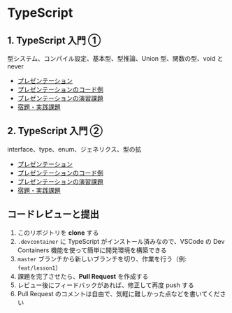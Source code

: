 # TypeScript

## 1. TypeScript 入門 ①

型システム、コンパイル設定、基本型、型推論、Union 型、関数の型、void と never

- [プレゼンテーション](https://cdefined.github.io/front-kaizen/typescript-lessons/lesson_1/slides.html)
- [プレゼンテーションのコード例](/typescript-lessons/lesson_1/slides_examples.ts)
- [プレゼンテーションの演習課題](/typescript-lessons/lesson_1/task.md)
- [宿題・実践課題](/typescript-lessons/lesson_1/homework/README.md)

## 2. TypeScript 入門 ②

interface、type、enum、ジェネリクス、型の拡

- [プレゼンテーション](https://cdefined.github.io/front-kaizen/typescript-lessons/lesson_2/slides.html)
- [プレゼンテーションのコード例](/typescript-lessons/lesson_2/slides_examples.ts)
- [プレゼンテーションの演習課題](/typescript-lessons/lesson_2/task.md)
- [宿題・実践課題](/typescript-lessons/lesson_2/homework/README.md)

## コードレビューと提出

1. このリポジトリを **clone** する
1. `.devcontainer` に TypeScript がインストール済みなので、VSCode の Dev Containers 機能を使って簡単に開発環境を構築できる
1. `master` ブランチから新しいブランチを切り、作業を行う（例: `feat/lesson1`）
1. 課題を完了させたら、**Pull Request** を作成する
1. レビュー後にフィードバックがあれば、修正して再度 push する
1. Pull Request のコメントは自由で、気軽に難しかった点などを書いてください
